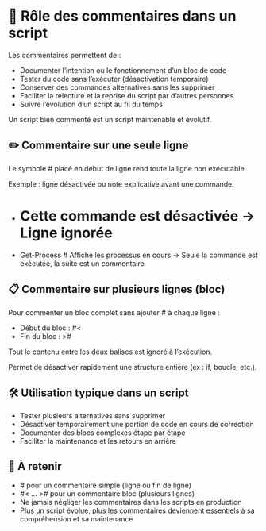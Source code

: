 # 🔹 **Rôle des commentaires dans un script**

Les commentaires permettent de :
- Documenter l’intention ou le fonctionnement d’un bloc de code
- Tester du code sans l’exécuter (désactivation temporaire)
- Conserver des commandes alternatives sans les supprimer
- Faciliter la relecture et la reprise du script par d’autres personnes
- Suivre l’évolution d’un script au fil du temps

Un script bien commenté est un script maintenable et évolutif.



## ✏️ **Commentaire sur une seule ligne**

Le symbole \# placé en début de ligne rend toute la ligne non exécutable.

Exemple : ligne désactivée ou note explicative avant une commande.

- # Cette commande est désactivée → Ligne ignorée
- Get-Process # Affiche les processus en cours → Seule la commande est exécutée, la suite est un commentaire



## 📋 **Commentaire sur plusieurs lignes (bloc)**

Pour commenter un bloc complet sans ajouter # à chaque ligne :

- Début du bloc : #<
- Fin du bloc : >#

Tout le contenu entre les deux balises est ignoré à l’exécution.

Permet de désactiver rapidement une structure entière (ex : if, boucle, etc.).



## 🛠️ **Utilisation typique dans un script**

- Tester plusieurs alternatives sans supprimer
- Désactiver temporairement une portion de code en cours de correction
- Documenter des blocs complexes étape par étape
- Faciliter la maintenance et les retours en arrière



## 📌 **À retenir**

- \# pour un commentaire simple (ligne ou fin de ligne)
- #< … ># pour un commentaire bloc (plusieurs lignes)
- Ne jamais négliger les commentaires dans les scripts en production
- Plus un script évolue, plus les commentaires deviennent essentiels à sa compréhension et sa maintenance


